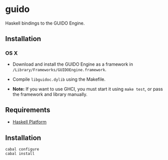 
# guido

Haskell bindings to the GUIDO Engine.

## Installation

### OS X

* Download and install the GUIDO Engine as a framework in
  `/Library/Frameworks/GUIDOEngine.framework`.

* Compile `libguidoc.dylib` using the Makefile.

* **Note:** If you want to use GHCI, you must start it using `make test`, or pass
  the framework and library manually.

## Requirements

* [Haskell Platform](http://www.haskell.org/platform)

## Installation

    cabal configure
    cabal install
